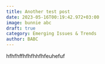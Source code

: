 ```yaml
---
title: Another test post
date: 2023-05-16T00:19:42.972+03:00
image: bunnie abc
draft: true
category: Emerging Issues & Trends
author: BABC
---
```

hfhfhffhfhfhhfhfeuhefuf
